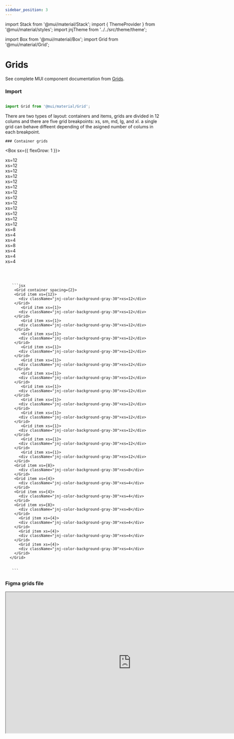 ```yaml
---
sidebar_position: 3
---
```

import Stack from '@mui/material/Stack';
import { ThemeProvider } from '@mui/material/styles';
import jnjTheme from '../../src/theme/theme';

import Box from '@mui/material/Box';
import Grid from '@mui/material/Grid'; 


# Grids

See complete MUI component documentation from [Grids](https://mui.com/material-ui/react-grid/).


### Import

```jsx

import Grid from '@mui/material/Grid';

```

There are two types of layout: containers and items, grids are divided in 12 colums and there are five grid breakpoints: xs, sm, md, lg, and xl. a single grid can behave diffeent depending of the asigned number of colums in each breakpoint.


  <ThemeProvider theme={jnjTheme}>
 
    ### Container grids

<Box sx={{ flexGrow: 1 }}>
      <Grid container spacing={2}>
        <Grid item xs={12}>
          <div className="jnj-color-background-gray-30">xs=12</div>
        </Grid>
           <Grid item xs={1}>
          <div className="jnj-color-background-gray-30">xs=12</div>
        </Grid>
           <Grid item xs={1}>
          <div className="jnj-color-background-gray-30">xs=12</div>
        </Grid>
           <Grid item xs={1}>
          <div className="jnj-color-background-gray-30">xs=12</div>
        </Grid>
           <Grid item xs={1}>
          <div className="jnj-color-background-gray-30">xs=12</div>
        </Grid>
           <Grid item xs={1}>
          <div className="jnj-color-background-gray-30">xs=12</div>
        </Grid>
           <Grid item xs={1}>
          <div className="jnj-color-background-gray-30">xs=12</div>
        </Grid>
           <Grid item xs={1}>
          <div className="jnj-color-background-gray-30">xs=12</div>
        </Grid>
           <Grid item xs={1}>
          <div className="jnj-color-background-gray-30">xs=12</div>
        </Grid>
           <Grid item xs={1}>
          <div className="jnj-color-background-gray-30">xs=12</div>
        </Grid>
           <Grid item xs={1}>
          <div className="jnj-color-background-gray-30">xs=12</div>
        </Grid>
           <Grid item xs={1}>
          <div className="jnj-color-background-gray-30">xs=12</div>
        </Grid>
           <Grid item xs={1}>
          <div className="jnj-color-background-gray-30">xs=12</div>
        </Grid>
        <Grid item xs={8}>
          <div className="jnj-color-background-gray-30">xs=8</div>
        </Grid>
        <Grid item xs={4}>
          <div className="jnj-color-background-gray-30">xs=4</div>
        </Grid>
        <Grid item xs={4}>
          <div className="jnj-color-background-gray-30">xs=4</div>
        </Grid>
        <Grid item xs={8}>
          <div className="jnj-color-background-gray-30">xs=8</div>
        </Grid>
          <Grid item xs={4}>
          <div className="jnj-color-background-gray-30">xs=4</div>
        </Grid>
          <Grid item xs={4}>
          <div className="jnj-color-background-gray-30">xs=4</div>
        </Grid>
          <Grid item xs={4}>
          <div className="jnj-color-background-gray-30">xs=4</div>
        </Grid>
      </Grid>
    </Box>

  <br/><br/>

       ```jsx
        <Grid container spacing={2}>
        <Grid item xs={12}>
          <div className="jnj-color-background-gray-30">xs=12</div>
        </Grid>
           <Grid item xs={1}>
          <div className="jnj-color-background-gray-30">xs=12</div>
        </Grid>
           <Grid item xs={1}>
          <div className="jnj-color-background-gray-30">xs=12</div>
        </Grid>
           <Grid item xs={1}>
          <div className="jnj-color-background-gray-30">xs=12</div>
        </Grid>
           <Grid item xs={1}>
          <div className="jnj-color-background-gray-30">xs=12</div>
        </Grid>
           <Grid item xs={1}>
          <div className="jnj-color-background-gray-30">xs=12</div>
        </Grid>
           <Grid item xs={1}>
          <div className="jnj-color-background-gray-30">xs=12</div>
        </Grid>
           <Grid item xs={1}>
          <div className="jnj-color-background-gray-30">xs=12</div>
        </Grid>
           <Grid item xs={1}>
          <div className="jnj-color-background-gray-30">xs=12</div>
        </Grid>
           <Grid item xs={1}>
          <div className="jnj-color-background-gray-30">xs=12</div>
        </Grid>
           <Grid item xs={1}>
          <div className="jnj-color-background-gray-30">xs=12</div>
        </Grid>
           <Grid item xs={1}>
          <div className="jnj-color-background-gray-30">xs=12</div>
        </Grid>
           <Grid item xs={1}>
          <div className="jnj-color-background-gray-30">xs=12</div>
        </Grid>
        <Grid item xs={8}>
          <div className="jnj-color-background-gray-30">xs=8</div>
        </Grid>
        <Grid item xs={4}>
          <div className="jnj-color-background-gray-30">xs=4</div>
        </Grid>
        <Grid item xs={4}>
          <div className="jnj-color-background-gray-30">xs=4</div>
        </Grid>
        <Grid item xs={8}>
          <div className="jnj-color-background-gray-30">xs=8</div>
        </Grid>
          <Grid item xs={4}>
          <div className="jnj-color-background-gray-30">xs=4</div>
        </Grid>
          <Grid item xs={4}>
          <div className="jnj-color-background-gray-30">xs=4</div>
        </Grid>
          <Grid item xs={4}>
          <div className="jnj-color-background-gray-30">xs=4</div>
        </Grid>
      </Grid>


       ```

  </ThemeProvider>


   ### Figma grids file

<iframe
  height="450"
  width="800"
  src="https://www.figma.com/embed?embed_host=share&url=https%3A%2F%2Fwww.figma.com%2Ffile%2FxTiCfjt9icR0Ydlrn2VmpO%2FAtoms-J%2526J---v1.1.0%3Ftype%3Ddesign%26node-id%3D653%253A2026%26mode%3Ddesign%26t%3DGux2WSXUdOktEYFd-1"
  allowfullscreen
/>






